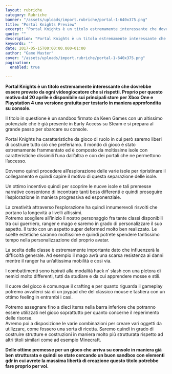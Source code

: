 ```yaml
---
layout: rubriche
category: Rubriche
banner: "/assets/uploads/import.rubriche/portal-1-640x375.png"
title: "Portal Knights Preview"
excerpt: "Portal Knights è un titolo estremamente interessante che dovrebbe essere provato da ogni videogiocatore che si rispetti. Proprio per questo motivo dal 20 aprile è disponibile sui principali store per Xbox One e Playstation 4 una versione gratuita per  testarlo in maniera approfondita su console. Il titolo in questione è un sandbox firmato da Keen [&hellip"
quote: ""
description: "Portal Knights è un titolo estremamente interessante che dovrebbe essere provato da ogni videogiocatore che si rispetti. Proprio per questo motivo dal 20 aprile è disponibile sui principali store per Xbox One e Playstation 4 una versione gratuita per  testarlo in maniera approfondita su console. Il titolo in questione è un sandbox firmato da Keen [&hellip"
keywords: ""
date: 2017-05-15T00:00:00.000+01:00
author: "Game Master"
cover: "/assets/uploads/import.rubriche/portal-1-640x375.png"
pagination:
  enabled: true

---
```


  
**Portal Knights è un titolo estremamente interessante che dovrebbe essere provato da ogni videogiocatore che si rispetti. Proprio per questo motivo dal 20 aprile è disponibile sui principali store per Xbox One e Playstation 4 una versione gratuita per testarlo in maniera approfondita su console.**

Il titolo in questione è un sandbox firmato da Keen Games con un altissimo potenziale che è già presente in Early Access su Steam e si prepara al grande passo per sbarcare su console.

Portal Knights ha caratteristiche da gioco di ruolo in cui però saremo liberi di costruire tutto ciò che preferiamo. Il mondo di gioco è stato estremamente frammentato ed è composto da moltissime isole con caratteristiche dissimili l’una dall’altra e con dei portali che ne permettono l’accesso.

Dovremo quindi procedere all’esplorazione delle varie isole per ripristinare il collegamento e quindi capire il motivo di questa separazione delle isole.

Un ottimo incentivo quindi per scoprire le nuove isole e tali premesse narrative consentono di incontrare tanti boss differenti e quindi proseguire l’esplorazione in maniera progressiva ed esponenziale.

La creatività attraverso l’esplorazione ha quindi innumerevoli risvolti che portano la longevità a livelli altissimi.  
Potremo scegliere all’inizio il nostro personaggio fra tante classi disponibili tra cui guerriero, ranger e mago e saremo in grado di personalizzare il suo aspetto. Il tutto con un aspetto super deformed molto ben realizzato. Le scelte estetiche saranno moltissime e quindi potrete spendere tantissimo tempo nella personalizzazione del proprio avatar.

La scelta della classe è estremamente importante dato che influenzerà la difficoltà generale. Ad esempio il mago avrà una scarsa resistenza ai danni mentre il ranger ha un’altissima mobilità e così via.

I combattimenti sono ispirati alla modalità hack n’ slash con una pletora di nemici molto differenti, tutti da studiare e da cui apprendere mosse e stili.

Il cuore del gioco è comunque il crafting e per quanto riguarda il gameplay potremo avvalerci sia di un joypad che del classico mouse e tastiera con un ottimo feeling in entrambi i casi.

Potremo assegnare fino a dieci items nella barra inferiore che potranno essere utilizzati nel gioco soprattutto per quanto concerne il reperimento delle risorse.  
Avremo poi a disposizione le varie combinazioni per creare vari oggetti da utilizzare, come fossero una sorta di ricetta. Saremo quindi in grado di costruire strutture e costruzioni in maniera molto più strutturata rispetto ad altri titoli similari come ad esempio Minecraft.

**Delle ottime premesse per un gioco che arriva su console in maniera già ben strutturata e quindi se state cercando un buon sandbox con elementi gdr in cui avrete la massima libertà di creazione questo titolo potrebbe fare proprio per voi.**